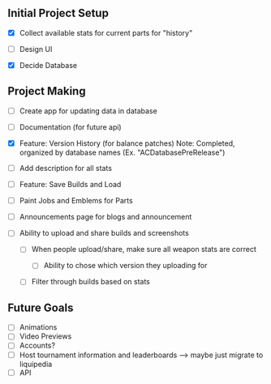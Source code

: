 ## Initial Project Setup
- [x] Collect available stats for current parts for "history"
- [ ] Design UI
- [x] Decide Database


## Project Making
- [ ] Create app for updating data in database

- [ ] Documentation (for future api)

- [x] Feature: Version History (for balance patches)
Note: Completed, organized by database names (Ex. "ACDatabasePreRelease") 

- [ ] Add description for all stats

- [ ] Feature: Save Builds and Load

- [ ] Paint Jobs and Emblems for Parts

- [ ] Announcements page for blogs and announcement

- [ ] Ability to upload and share builds and screenshots
    - [ ] When people upload/share, make sure all weapon stats are correct
        - [ ] Ability to chose which version they uploading for
    - [ ] Filter through builds based on stats


## Future Goals
- [ ] Animations
- [ ] Video Previews
- [ ] Accounts?
- [ ] Host tournament information and leaderboards --> maybe just migrate to liquipedia
- [ ] API